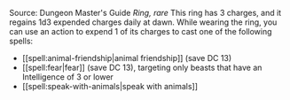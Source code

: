 Source: Dungeon Master's Guide
*Ring, rare*
This ring has 3 charges, and it regains 1d3 expended charges daily at dawn. While wearing the ring, you can use an action to expend 1 of its charges to cast one of the following spells:
* [[spell:animal-friendship|animal friendship]] (save DC 13)
* [[spell:fear|fear]] (save DC 13), targeting only beasts that have an Intelligence of 3 or lower
* [[spell:speak-with-animals|speak with animals]]